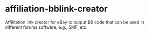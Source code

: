 # affiliation-bblink-creator
Affilitation link creator for eBay to output BB code that can be used in different forums software, e.g., SMF, etc.
